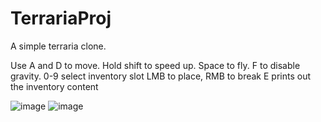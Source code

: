 # TerrariaProj
A simple terraria clone.



Use A and D to move.
Hold shift to speed up. 
Space to fly.
F to disable gravity.
0-9 select inventory slot
LMB to place, RMB to break
E prints out the inventory content



![image](https://user-images.githubusercontent.com/72419029/179016879-b83529bd-ff99-4ec2-b5d1-d27e8aed0e0f.png)
![image](https://user-images.githubusercontent.com/72419029/179017283-452f84c1-0c03-4118-aefa-6f46036e2fbd.png)
